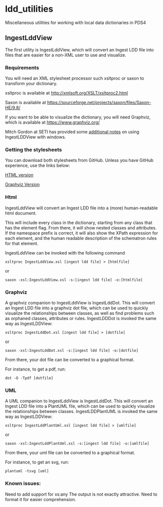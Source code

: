 # ldd_utilities
Miscellaneous utilities for working with local data dictionaries in PDS4


## IngestLddView

The first utility is IngestLddView, which will convert an Ingest LDD file into files that are easier for a non-XML user to use and visualize.

### Requirements

You will need an XML stylesheet processor such xsltproc or saxon to transform your dictionary.

xsltproc is available at <http://xmlsoft.org/XSLT/xsltproc2.html>

Saxon is available at <https://sourceforge.net/projects/saxon/files/Saxon-HE/9.8/> 

If you want to be able to visualize the dictionary, you will need Graphviz, which is available at <https://www.graphviz.org/>

Mitch Gordon at SETI has provided some [additional notes](WINDOWS.md) on using IngestLDDView with windows.

### Getting the stylesheets

You can download both stylesheets from GitHub. Unless you have GitHub experience, use the links below:

[HTML version](https://raw.githubusercontent.com/sbn-psi/ldd_utilities/master/IngestLddView/IngestLddView.xsl)

[Graphviz Version](https://raw.githubusercontent.com/sbn-psi/ldd_utilities/master/IngestLddView/IngestLddDot.xsl)


### Html

IngestLddView will convert an Ingest LDD file into a (more) human-readable html document.

This will include every class in the dictionary, starting from any class that has the element flag. From there, it will show nested classes and attributes. If the namespace prefix is correct, it will also show the XPath expression for each element, and the human readable description of the schematron rules for that element.

IngestLddView can be invoked with the following command

`xsltproc IngestLddView.xsl [ingest ldd file] > [htmlfile]`

or

`saxon -xsl:IngestLddView.xsl -s:[ingest ldd file] -o:[htmlfile]`

### Graphviz

A graphviz companion to IngestLddView is IngestLddDot. This will convert an Ingest LDD file into a graphviz
dot file, which can be used to quickly visualize the relationships between classes, as well as find problems
such as orphaned classes, attributes or rules. IngestLDDDot is invoked the same way as IngestLDDView:

`xsltproc IngestLddDot.xsl [ingest ldd file] > [dotfile]`

or

`saxon -xsl:IngestLddDot.xsl -s:[ingest ldd file] -o:[dotfile]`

From there, your dot file can be converted to a graphical format.

For instance, to get a pdf, run:

`dot -O -Tpdf [dotfile]`

### UML

A UML companion to IngestLddView is IngestLddDot. This will convert an Ingest LDD file into a PlantUML file, 
which can be used to quickly visualize the relationships between classes. 
IngestLDDPlantUML is invoked the same way as IngestLDDView:

`xsltproc IngestLddPlantUml.xsl [ingest ldd file] > [umlfile]`

or

`saxon -xsl:IngestLddPlantUml.xsl -s:[ingest ldd file] -o:[umlfile]`

From there, your uml file can be converted to a graphical format.

For instance, to get an svg, run:

`plantuml -tsvg [uml]`



### Known issues:
Need to add support for xs:any
The output is not exactly attractive. Need to format it for easier comprehension.
